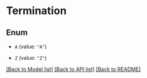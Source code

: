 # Termination

## Enum


* `A` (value: `"A"`)

* `Z` (value: `"Z"`)


[[Back to Model list]](../README.md#documentation-for-models) [[Back to API list]](../README.md#documentation-for-api-endpoints) [[Back to README]](../README.md)


